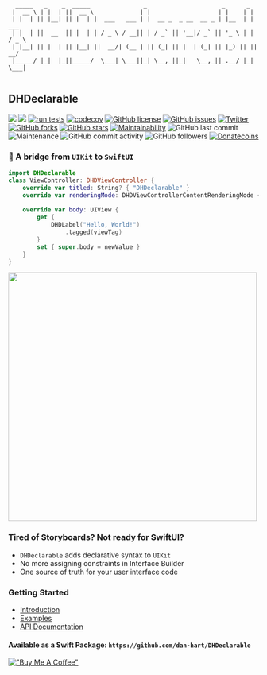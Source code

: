 ```
  _____   _    _  _____               _                     _      _       
 |  __ \ | |  | ||  __ \             | |                   | |    | |      
 | |  | || |__| || |  | |  ___   ___ | |  __ _  _ __  __ _ | |__  | |  ___ 
 | |  | ||  __  || |  | | / _ \ / __|| | / _` || '__|/ _` || '_ \ | | / _ \
 | |__| || |  | || |__| ||  __/| (__ | || (_| || |  | (_| || |_) || ||  __/
 |_____/ |_|  |_||_____/  \___| \___||_| \__,_||_|   \__,_||_.__/ |_| \___|
 
```
## DHDeclarable
[![](https://img.shields.io/endpoint?url=https%3A%2F%2Fswiftpackageindex.com%2Fapi%2Fpackages%2Fdan-hart%2FDHDeclarable%2Fbadge%3Ftype%3Dswift-versions)](https://swiftpackageindex.com/dan-hart/DHDeclarable)
[![](https://img.shields.io/endpoint?url=https%3A%2F%2Fswiftpackageindex.com%2Fapi%2Fpackages%2Fdan-hart%2FDHDeclarable%2Fbadge%3Ftype%3Dplatforms)](https://swiftpackageindex.com/dan-hart/DHDeclarable)
[![run tests](https://github.com/dan-hart/DHDeclarable/actions/workflows/test.yml/badge.svg)](https://github.com/dan-hart/DHDeclarable/actions/workflows/test.yml)
[![codecov](https://codecov.io/gh/dan-hart/DHDeclarable/branch/dev/graph/badge.svg?token=X0G7HAZ7S4)](https://codecov.io/gh/dan-hart/DHDeclarable)
[![GitHub license](https://img.shields.io/github/license/dan-hart/DHDeclarable)](https://github.com/dan-hart/DHDeclarable/blob/main/LICENSE)
[![GitHub issues](https://img.shields.io/github/issues/dan-hart/DHDeclarable)](https://github.com/dan-hart/DHDeclarable/issues)
[![Twitter](https://img.shields.io/twitter/url?style=social&url=https%3A%2F%2Fgithub.com%2Fdan-hart%2FDHDeclarable)](https://twitter.com/intent/tweet?text=Wow:&url=https%3A%2F%2Fgithub.com%2Fdan-hart%2FDHDeclarable)
[![GitHub forks](https://img.shields.io/github/forks/dan-hart/DHDeclarable)](https://github.com/dan-hart/DHDeclarable/network)
[![GitHub stars](https://img.shields.io/github/stars/dan-hart/DHDeclarable)](https://github.com/dan-hart/DHDeclarable/stargazers)
[![Maintainability](https://api.codeclimate.com/v1/badges/4e7c983f2dccaf66dfa4/maintainability)](https://codeclimate.com/github/dan-hart/DHDeclarable/maintainability)
![GitHub last commit](https://img.shields.io/github/last-commit/dan-hart/DHDeclarable)
![Maintenance](https://img.shields.io/maintenance/yes/2022)
![GitHub commit activity](https://img.shields.io/github/commit-activity/m/dan-hart/DHDeclarable)
![GitHub followers](https://img.shields.io/github/followers/dan-hart?style=social)
[![Donatecoins](http://donatecoins.org/btc/1HeMeMU2qUFDRZpRQMJ2v27Dw3h3gShJ5b.svg)](http://donatecoins.org/btc/1HeMeMU2qUFDRZpRQMJ2v27Dw3h3gShJ5b)
### 🌉 A bridge from `UIKit` to `SwiftUI`

```Swift
import DHDeclarable
class ViewController: DHDViewController {
    override var titled: String? { "DHDeclarable" }
    override var renderingMode: DHDViewControllerContentRenderingMode { .center }
    
    override var body: UIView {
        get {
            DHDLabel("Hello, World!")
                .tagged(viewTag)
        }
        set { super.body = newValue }
    }
}
```

<img src="https://user-images.githubusercontent.com/13913605/159046409-251ba885-fd6c-48af-a728-a49c85686ae4.JPG" height="500">

### Tired of Storyboards? Not ready for SwiftUI?
* `DHDeclarable` adds declarative syntax to `UIKit`
* No more assigning constraints in Interface Builder
* One source of truth for your user interface code

### Getting Started
* [Introduction](https://dan-hart.github.io/DHDeclarable/)
* [Examples](https://dan-hart.github.io/DHDeclarable/DHDeclarable-Examples.html)
* [API Documentation](https://dan-hart.github.io/DHDeclarable/reference/)

#### Available as a Swift Package: `https://github.com/dan-hart/DHDeclarable`

[!["Buy Me A Coffee"](https://www.buymeacoffee.com/assets/img/custom_images/orange_img.png)](https://www.buymeacoffee.com/codedbydan)

